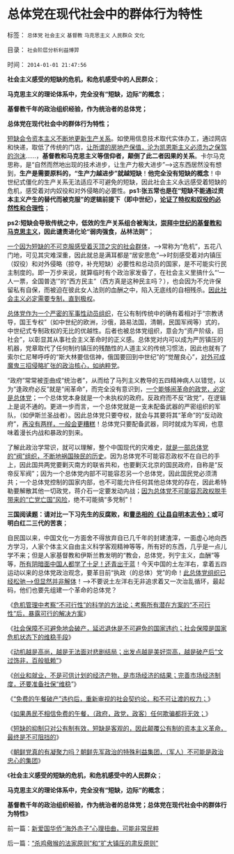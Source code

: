 # 总体党在现代社会中的群体行为特性

标签： `总体党` `社会主义` `基督教` `马克思主义` `人民群众` `文化` 

目录： `社会阶层分析利益博羿`

时间： `2014-01-01 21:47:56`

**社会主义感受的短缺的危机，和危机感受中的人民群众**；

**马克思主义的理论体系中，完全没有“短缺，边际”的概念**；

**基督教千年的政治组织经验，作为统治者的总体党；**

**总体党在现代社会中的群体行为特性；**

[短缺会令资本主义不断地更新生产关系](../../../2013/3/9/资本主义的“替代发现”创新机理，社会主义无法具备.md)。如使用信息技术取代实体办工，通过网店和快递，取低了传统的门店，[让所谓的房地产保值，沦为凯恩斯主义必须为之保驾的泡沫](../../../2013/12/24/凯恩斯主义的“毒瘾定理”，“钱荒”与通货膨胀并存.md)……，**基督教和马克思主义等信仰者，颠倒了此二者因果的关系**。卡尔马克思称，是“自然而然地出现的技术进步，让生产力极大进步”——>这东西居然没有想到，**生产是需要原料的，“生产力越进步”就越短缺**！**他完全没有短缺的概念**！中世纪式僵化的生产关系无法适应不可避免的短缺，因此社会主义永远感受着短缺的危机，感受着对内奴役和对外侵略的必要性。**ps1:张五常也是在“短缺不能通过资本主义产生的替代而被克服”的逻辑前提下（即中世纪），[论证了特权和奴役的必然性和合理性](../../../2011/12/9/根本不存在“张五常的经济学”.md)**；

**ps2:短缺会导致传统之中，低效的生产关系组合被淘汰，[崇拜中世纪的基督教和马克思主义](../../../2011/9/16/基督教阻止了反思马克思主义.md)，因此谴责进化论“弱肉强食，丛林法则”**；

[一个因为短缺的不可克服感受着灭顶之灾的社会群体](../../../2013/12/26/短缺只抑制公有制，短缺催化了资本主义的升级换代.md)，——>常称为“危机”，五花八门地，可见其灾难深重，因此就总是满耳都是“居安思危”——>时刻感受着对内镇压（奴役）和对外侵略（掠夺，补充短缺）必要性和总动员的国家，是不可能实行民主制度的。即一万步来说，就算临时有个政治家发昏了，在社会主义里搞什么“‘一人一票，全国普选’”的“西方民主”（西方真是这种民主吗？），也会因为不允许保留私有自保，而被迫在彼此女人法则的血酬之中，陷入无底线的自相残杀。[因此社会主义必定需要专制，直到极权](../../../2013/11/20/女人法则的民粹血酬的“漫天要价＋拒不妥协”.md)。

[总体党作为一个严密的军事性动员组织](../../../2013/7/19/咱国公知“五四革命思想”的不完全进化.md)，在公有制传统中的确有着相对于“宗教诱导，国王专权”（如中世纪的欧洲，沙俄，路易法国，清朝，民国军阀等）式的，中世纪式专制政权的无比的优越性。后者也被总体党组织，意会为“资产阶级，旧社会”，以彰显其从事社会主义革命时的正义感。总体党对内可以成为严厉镇压的机器，党章取代了任何制约镇压的残酷性的人道主义的传统习惯法，因此也就有了索尔仁尼琴呼呼的“斯大林要信信神，俄国要回到中世纪”的“觉醒良心”，[对外可成魔鬼三招侵略扩张的政治核心，如纳粹党](../../../2013/12/26/魔鬼三招蠢蠢欲动，警惕爱国主义再成流氓的避难所！.md)。

“政府”常常被歪曲成“统治者”，从而给了马列主义教导的五四精神病人以错觉，以为“逢政府必反”就是“闹革命”，而完全没有意识到，[一个能够闹革命的政党，必定是总体党](../../../2013/5/27/冷血政策的“低风险”是堰塞湖的高利贷.md)；一个总体党本身就是一个未执权的政府。反政府而不反“政党”，在逻辑上是说不通的。更进一步而言，一个总体党就是一支未配备武器的严密组织的军队，（如伊斯兰圣战者）。因此总体党只要夺权，就会与其要将其“革命”的“反动政府”，[再没有两样，一般会更糟糕](../../../2013/1/10/革命仅仅是对旧制度的一个版本的结束，是旧制度的延续.md)！总体党只要配备武器，同时就成为军阀，也意味着漫长内战和暴政的到来。

了解此政治学常识，就可以理解，整个中国现代的灾难史，[就是一部总体党的“阀”组织，不断地祸国殃民的历史](../../../2013/6/2/韩寒“不革命”的直觉正确与“人民民主专政”.md)。因为总体党不可能容忍政权不在自已的手上，因此国共两党要剿灭南方的联省共和，也要剿灭北京的国民政府，自称是“反帝反军阀”；因为一个总体党内部不可能容忍另一个总体党，因此国民党必须清共；一个总体党控制的国家内部，也不可能允许任何其他总体党的存在，因此希特勒要解散其他一切政党，蒋介石一定要发动内战；[因为总体党不可能容忍政权脱手带来的“亡党亡国”风险](../../../2012/12/20/民主亡国的历史案例，雅典，罗马，威尼斯，荷兰，CSA，布尔.md)，绝不可能搞“多党制”！

**三国阅读题：请对比一下习先生的反腐败，和[曹丞相的《让县自明本志令》；](../../../2009/10/24/《让县自明本志令》边界成本和死亡循环.md)或可明白红二三代的苦衷**；

自民国以来，中国文化一方面舍不得放弃自已几千年的封建渣滓，一面虚心地向西方学习，人家个体主义自由主义科学客观精神等等，所有好的东西，几乎是一点儿学不来；但是人家基督教和伊斯兰教发明的“教会，总体党，列宁主义，血酬”等等，[所有阴暗面中国人都学了十足！还青出于蓝](../../../2013/8/23/传统文化如何炼成极端的愚昧和反动？.md)！今天中国的土左洋右，拿着五四运动以来的总体党政治观念，要革目前“执政（的总体）党”的命！[此总体党组织已经松驰——>但显然并非解体](../../../2012/12/27/亡党亡国的危机等级和管理，英美民主最关键的亡党亡国历史事件.md)！——>不要说土左洋右无非追求着又一次治乱循环，最起码，他们也要先组建一个革命的总体党？

《[危机管理中考察“不可行性”的科学的方法论；考察所有潜在方案的“不可行性”后，暴露可行的解决方案](../../../2013/12/9/危机管理中考察“不可行性”的科学的方法论.md)》

《[社会保障不可避免地会破产，延迟退休是不可避免的国家违约；社会保障是国家危机状态下的维稳手段](../../../2013/12/14/社会保障不可避免地会破产,延迟退休是不可避免的国家违约.md)》

《[动机越是高尚，越是无法面对悲剧结局；出发点越是美好崇高，越是破产后“文过饰非，百般抵赖”](../../../2013/12/17/社会主义难题是“骗局不可避免地破产后，如何收场？”.md)》

《[创业和就业，不是可供计划的经济产物，是市场经济的结果；完善市场经济制度，还要准备社保“维稳](../../../2013/12/18/让自由带动增长，创业和就业，都不是可以政府计划的结果.md)”》

《[“免费的午餐破产”违约后，重新审视的社会契约论，和不可让渡的权力；](../../../2013/12/21/“免费的午餐”破产后，重新审视社会契约论和不可让渡的权力.md)》

《[如果愚民不相信免费的午餐，（政府，政党，政客）任何欺骗都将无效；](../../../2013/12/23/宣传不能制造愚民，政府本身就是愚民所缔造.md)》

《[短缺的抑制只对公有制有效，短缺是客观的，因此颠覆公有制的资本主义革命，最终是不可阻挡的](../../../2013/12/26/短缺只抑制公有制，短缺催化了资本主义的升级换代.md)》

《[朝鲜党真的有凝聚力吗？朝鲜先军政治的特殊利益集团，（军人）不可能是政治忠心的集团](../../../2013/12/29/朝鲜先军政治的特殊利益集团，不可能是政治忠心的集团.md)》

《**社会主义感受的短缺的危机，和危机感受中的人民群众**；

**马克思主义的理论体系中，完全没有“短缺，边际”的概念**；

**基督教千年的政治组织经验，作为统治者的总体党；总体党在现代社会中的群体行为特性**》



前一篇：[新爱国华侨“海外赤子”心理扭曲，可能非常民粹](../../../2014/1/1/新爱国华侨“海外赤子”心理扭曲，可能非常民粹.md)

后一篇：[“杀鸡儆猴的法家原则”和“扩大镇压的肃反原则”](../../../2014/1/1/“杀鸡儆猴的法家原则”和“扩大镇压的肃反原则”.md)